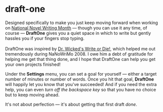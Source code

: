 draft-one
=========

<p class="column">
  		Designed specifically to make you just keep moving forward when working
			on <a href="http://nanowrimo.org" target="_blank">National Novel Writing Month</a>
			&mdash; though you can use it any time, of course &mdash;
			<strong>DraftOne</strong> gives you a quiet space in which to write but gently hassles you if
			your fingers stop typing.
			<br /><br />
			DraftOne was inspired by <a href="http://writeordie.com/#Web+App" target="_blank">Dr. Wicked's Write or Die!</a>,
			which helped me out tremendously during NaNoWriMo 2008.
			I owe him a debt of gratitude for helping me get that thing done, and I hope that DraftOne can help you
			get your own projects finished!
		</p>
		<p class="column">
			Under the <strong>Settings</strong> menu, you can set a goal for yourself &mdash; either a target number of minutes or number of
			words. Once you hit that goal, <strong>DraftOne</strong> will happily let you know that you've succeeded!
			And if you need the extra help, you can even <em>turn off the backspace key</em> so that you have no choice
			but to keep moving ahead.
		</p>
		<p class="clear center emphasis">
			It's not about perfection &mdash; it's about getting that first draft <em>done</em>.
		</p>
